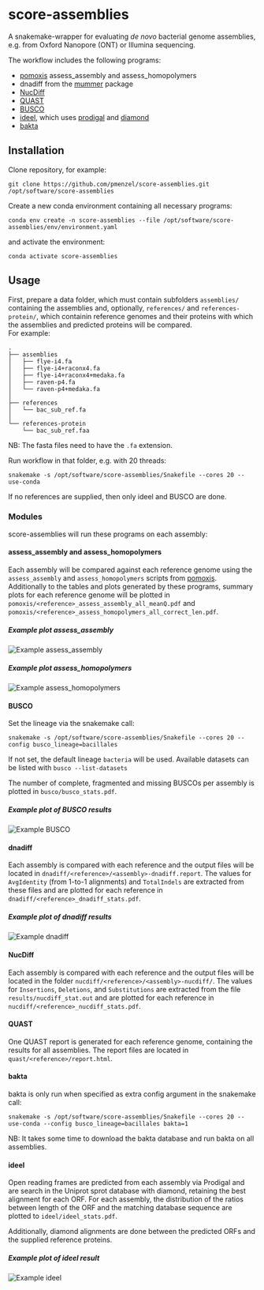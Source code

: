 # score-assemblies

A snakemake-wrapper for evaluating *de novo* bacterial genome assemblies, e.g. from Oxford Nanopore (ONT) or Illumina sequencing.

The workflow includes the following programs:
* [pomoxis](https://github.com/nanoporetech/pomoxis) assess_assembly and assess_homopolymers
* dnadiff from the [mummer](https://mummer4.github.io/index.html) package
* [NucDiff](https://github.com/uio-cels/NucDiff/)
* [QUAST](http://quast.sourceforge.net/quast)
* [BUSCO](https://busco.ezlab.org/)
* [ideel](https://github.com/mw55309/ideel/), which uses [prodigal](https://github.com/hyattpd/Prodigal) and [diamond](https://github.com/bbuchfink/diamond)
* [bakta](https://github.com/oschwengers/bakta)

## Installation
Clone repository, for example:
```
git clone https://github.com/pmenzel/score-assemblies.git /opt/software/score-assemblies
```
Create a new conda environment containing all necessary programs:
```
conda env create -n score-assemblies --file /opt/software/score-assemblies/env/environment.yaml
```
and activate the environment:
```
conda activate score-assemblies
```

## Usage
First, prepare a data folder, which must contain subfolders `assemblies/` containing the
assemblies and, optionally, `references/` and `references-protein/`, which containin reference genomes and their proteins with which the assemblies and predicted proteins will be compared.  
For example:
```
.
├── assemblies
│   ├── flye-i4.fa
│   ├── flye-i4+raconx4.fa
│   ├── flye-i4+raconx4+medaka.fa
│   ├── raven-p4.fa
│   └── raven-p4+medaka.fa
│
├── references
│   └── bac_sub_ref.fa
│
└── references-protein
    └── bac_sub_ref.faa
```
NB: The fasta files need to have the `.fa` extension.

Run workflow in that folder, e.g. with 20 threads:
```
snakemake -s /opt/software/score-assemblies/Snakefile --cores 20 --use-conda
```

If no references are supplied, then only ideel and BUSCO are done.

### Modules
score-assemblies will run these programs on each assembly:

#### assess_assembly and assess_homopolymers

Each assembly will be compared against each reference genome using the
`assess_assembly` and `assess_homopolymers` scripts from
[pomoxis](https://github.com/nanoporetech/pomoxis).  Additionally to the tables
and plots generated by these programs, summary plots for each reference genome will be plotted
in `pomoxis/<reference>_assess_assembly_all_meanQ.pdf` and
`pomoxis/<reference>_assess_homopolymers_all_correct_len.pdf`.

##### Example plot assess_assembly
![Example assess_assembly](example/example_assess_assembly.png?raw=true)

##### Example plot assess_homopolymers
![Example assess_homopolymers](example/example_assess_homopolymers.png?raw=true)

#### BUSCO

Set the lineage via the snakemake call:
```
snakemake -s /opt/software/score-assemblies/Snakefile --cores 20 --config busco_lineage=bacillales
```
If not set, the default lineage `bacteria` will be used.
Available datasets can be listed with `busco --list-datasets`

The number of complete, fragmented and missing BUSCOs per assembly is plotted in `busco/busco_stats.pdf`.

##### Example plot of BUSCO results
![Example BUSCO](example/example_busco.png?raw=true)

#### dnadiff
Each assembly is compared with each reference and the output files will be
located in `dnadiff/<reference>/<assembly>-dnadiff.report`.  The values for
`AvgIdentity` (from 1-to-1 alignments) and `TotalIndels` are extracted from these files and are plotted
for each reference in `dnadiff/<reference>_dnadiff_stats.pdf`.

##### Example plot of dnadiff results
![Example dnadiff](example/example_dnadiff.png?raw=true)


#### NucDiff
Each assembly is compared with each reference and the output files will be
located in the folder `nucdiff/<reference>/<assembly>-nucdiff/`.  The values for
`Insertions`, `Deletions`, and `Substitutions` are extracted from the file `results/nucdiff_stat.out` and are plotted
for each reference in `nucdiff/<reference>_nucdiff_stats.pdf`.

#### QUAST

One QUAST report is generated for each reference genome, containing the results for all assemblies.
The report files are located in `quast/<reference>/report.html`.

#### bakta

bakta is only run when specified as extra config argument in the snakemake call:
```
snakemake -s /opt/software/score-assemblies/Snakefile --cores 20 --use-conda --config busco_lineage=bacillales bakta=1
```
NB: It takes some time to download the bakta database and run bakta on all assemblies.

#### ideel

Open reading frames are predicted from each assembly via Prodigal and are
search in the Uniprot sprot database with diamond, retaining the best alignment
for each ORF. For each assembly, the distribution of the ratios between length
of the ORF and the matching database sequence are plotted to `ideel/ideel_stats.pdf`.

Additionally, diamond alignments are done between the predicted ORFs and the supplied reference proteins.

##### Example plot of ideel result
![Example ideel](example/example_ideel.png?raw=true)

